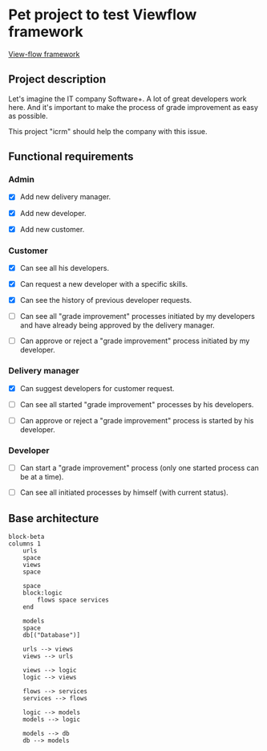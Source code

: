 # Pet project to test Viewflow framework

[View-flow framework](https://docs.viewflow.io/overview/index.html)

## Project description

Let's imagine the IT company Software+. A lot of great developers work here.
And it's important to make the process of grade improvement as easy as possible.

This project "icrm" should help the company with this issue.

## Functional requirements

### Admin
- [x] Add new delivery manager.
- [x] Add new developer.
- [x] Add new customer.


### Customer
- [x] Can see all his developers.
- [x] Can request a new developer with a specific skills.
- [x] Can see the history of previous developer requests.
- [ ]  Can see all "grade improvement" processes initiated by my developers and have already being approved by the delivery manager.
- [ ]  Can approve or reject a "grade improvement" process initiated by my developer.


### Delivery manager
- [x] Can suggest developers for customer request.
- [ ]  Can see all started "grade improvement" processes by his developers.
- [ ]  Can approve or reject a "grade improvement" process is started by his developer.


### Developer
- [ ] Can start a "grade improvement" process (only one started process can be at a time).
- [ ] Can see all initiated processes by himself (with current status).


## Base architecture

```mermaid
block-beta
columns 1
    urls
    space
    views
    space

    space
    block:logic
        flows space services
    end    
    
    models
    space
    db[("Database")]
    
    urls --> views
    views --> urls
 
    views --> logic
    logic --> views
    
    flows --> services
    services --> flows
        
    logic --> models
    models --> logic
        
    models --> db
    db --> models
```